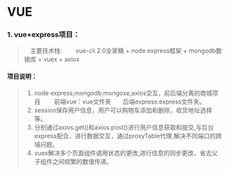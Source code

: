 # VUE
### 1. vue+express项目：
>　主要技术栈: 
>　　vue-cli 2.0全家桶 + node express框架 + mongodb数据库 + vuex + axios

#### 项目说明：
> 1. node express,mongodb,mongose,axios交互，前后端分离的商城项目
>　　前端vue：vue文件夹　　后端express:express文件夹。
> 2. session保存用户信息，用户可以购物车添加和删除，收货地址选择等。
> 3. 分别通过axios.get()和axios.post()进行用户信息获取和提交,与后台express配合，进行数据交互，通过proxyTable代理,解决不同端口的跨域问题。
> 4.  vuex解决多个页面组件调用状态的更改,进行信息的同步更改，省去父子组件之间频繁的数值传递。


